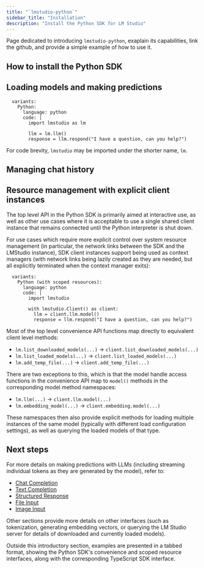 ```yaml
---
title: "`lmstudio-python`"
sidebar_title: "Installation"
description: "Install the Python SDK for LM Studio"
---
```


Page dedicated to introducing `lmstudio-python`, exaplain its capabilities, link the github, and provide a simple example of how to use it.

## How to install the Python SDK

## Loading models and making predictions

```lms_code_snippet
  variants:
    Python:
      language: python
      code: |
        import lmstudio as lm

        llm = lm.llm()
        response = llm.respond("I have a question, can you help?")

```

For code brevity, `lmstudio` may be imported under the shorter name, `lm`.

## Managing chat history

## Resource management with explicit client instances

The top level API in the Python SDK is primarily aimed at interactive use,
as well as other use cases where it is acceptable to use a single shared
client instance that remains connected until the Python interpreter is
shut down.

For use cases which require more explicit control over system resource
management (in particular, the network links between the SDK and the
LMStudio instance), SDK client instances support being used as context
managers (with network links being lazily created as they are needed,
but all explicitly terminated when the context manager exits):

```lms_code_snippet
  variants:
    Python (with scoped resources):
      language: python
      code: |
        import lmstudio

        with lmstudio.Client() as client:
          llm = client.llm.model()
          response = llm.respond("I have a question, can you help?")

```

Most of the top level convenience API functions map directly
to equivalent client level methods:

- `lm.list_downloaded_models(...)` -> `client.list_downloaded_models(...)`
- `lm.list_loaded_models(...)` -> `client.list_loaded_models(...)`
- `lm.add_temp_file(...)` -> `client.add_temp_file(...)`

There are two exceptions to this, which is that the model handle access
functions in the convenience API map to `model()` methods in the
corresponding model method namespaces:

- `lm.llm(...)` -> `client.llm.model(...)`
- `lm.embedding_model(...)` -> `client.embedding.model(...)`

These namespaces then also provide explicit methods for loading multiple
instances of the same model (typically with different load configuration
settings), as well as querying the loaded models of that type.

## Next steps

For more details on making predictions with LLMs (including streaming
individual tokens as they are generated by the model), refer to:

- [Chat Completion](/docs/api/sdk/chat-completion)
- [Text Completion](/docs/api/sdk/completion)
- [Structured Response](/docs/api/sdk/structured-response)
- [File Input](/docs/api/sdk/file-input)
- [Image Input](/docs/api/sdk/image-input)

Other sections provide more details on other interfaces (such as
tokenization, generating embedding vectors, or querying the LM Studio
server for details of downloaded and currently loaded models).

Outside this introductory section, examples are presented in a tabbed
format, showing the Python SDK's convenience and scoped resource interfaces,
along with the corresponding TypeScript SDK interface.
